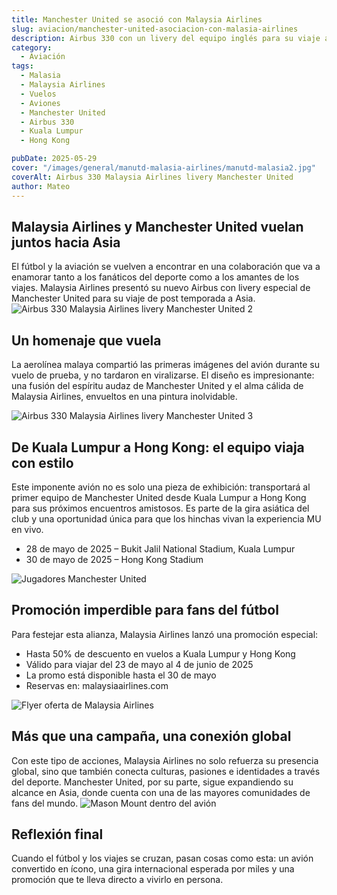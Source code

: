 ```yaml
---
title: Manchester United se asoció con Malaysia Airlines
slug: aviacion/manchester-united-asociacion-con-malasia-airlines
description: Airbus 330 con un livery del equipo inglés para su viaje a Asia.
category:
  - Aviación
tags:
  - Malasia
  - Malaysia Airlines
  - Vuelos 
  - Aviones
  - Manchester United
  - Airbus 330
  - Kuala Lumpur
  - Hong Kong

pubDate: 2025-05-29
cover: "/images/general/manutd-malasia-airlines/manutd-malasia2.jpg"
coverAlt: Airbus 330 Malaysia Airlines livery Manchester United
author: Mateo 
---
```


## Malaysia Airlines y Manchester United vuelan juntos hacia Asia
El fútbol y la aviación se vuelven a encontrar en una colaboración que va a enamorar tanto a los fanáticos del deporte como a los amantes de los viajes. Malaysia Airlines presentó su nuevo Airbus con livery especial de Manchester United para su viaje de post temporada a Asia.
<img src="/images/general/manutd-malasia-airlines/manutd-malasia3.jpg" alt="Airbus 330 Malaysia Airlines livery Manchester United 2">

## Un homenaje que vuela
La aerolínea malaya compartió las primeras imágenes del avión durante su vuelo de prueba, y no tardaron en viralizarse. El diseño es impresionante: una fusión del espíritu audaz de Manchester United y el alma cálida de Malaysia Airlines, envueltos en una pintura inolvidable.

<img src="/images/general/manutd-malasia-airlines/manutd-malasia4.jpg" alt="Airbus 330 Malaysia Airlines livery Manchester United 3">

## De Kuala Lumpur a Hong Kong: el equipo viaja con estilo

Este imponente avión no es solo una pieza de exhibición: transportará al primer equipo de Manchester United desde Kuala Lumpur a Hong Kong para sus próximos encuentros amistosos. Es parte de la gira asiática del club y una oportunidad única para que los hinchas vivan la experiencia MU en vivo.

* 28 de mayo de 2025 – Bukit Jalil National Stadium, Kuala Lumpur
* 30 de mayo de 2025 – Hong Kong Stadium
<img src="/images/general/manutd-malasia-airlines/manutd-malasiajugadores.jpg" alt="Jugadores Manchester United ">

## Promoción imperdible para fans del fútbol
Para festejar esta alianza, Malaysia Airlines lanzó una promoción especial:

- Hasta 50% de descuento en vuelos a Kuala Lumpur y Hong Kong
- Válido para viajar del 23 de mayo al 4 de junio de 2025
- La promo está disponible hasta el 30 de mayo
- Reservas en: malaysiaairlines.com

<img src="/images/general/manutd-malasia-airlines/manutd-malasia.jpg" alt="Flyer oferta de Malaysia Airlines">

## Más que una campaña, una conexión global
Con este tipo de acciones, Malaysia Airlines no solo refuerza su presencia global, sino que también conecta culturas, pasiones e identidades a través del deporte. Manchester United, por su parte, sigue expandiendo su alcance en Asia, donde cuenta con una de las mayores comunidades de fans del mundo.
<img src="/images/general/manutd-malasia-airlines/manutd-malasiajugadores3.jpg" alt="Mason Mount dentro del avión">

## Reflexión final
Cuando el fútbol y los viajes se cruzan, pasan cosas como esta: un avión convertido en ícono, una gira internacional esperada por miles y una promoción que te lleva directo a vivirlo en persona.
